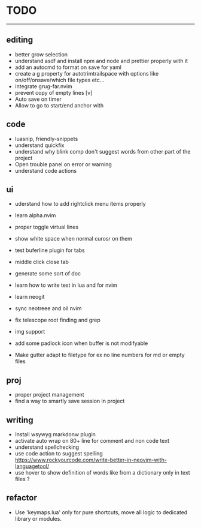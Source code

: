 
# TODO 

---

## editing
- better grow selection
- understand asdf and install npm and node and prettier properly with it  
- add an autocmd to format on save for yaml  
- create a g property for autotrimtrailspace with options like on/off/onsave/which file types etc...
- integrate grug-far.nvim
- prevent copy of empty lines [v] 
- Auto save on timer
- Allow to go to start/end anchor with <C-S-PageUp> 

## code
- luasnip, friendly-snippets  
- understand quickfix  
- understand why blink comp don't suggest words from other part of the project  
- Open trouble panel on error or warning 
- understand code actions  

## ui
- uderstand how to add rightclick menu items properly  
- learn alpha.nvim  
- proper toggle virtual lines  
- show white space when normal curosr on them  
- test buferline plugin for tabs  
- middle click close tab  

- generate some sort of doc  
- learn how to write test in lua and for nvim  

- learn neogit  

- sync neotreee and oil nvim  

- fix telescope root finding and grep  

- img support  
- add some padlock icon when buffer is not modifyable

- Make gutter adapt to filetype for ex no line numbers for md or empty files


## proj
- proper project management  
- find a way to smartly save session in project  


## writing
- Install wsywyg markdonw plugin  
- activate auto wrap on 80+ line for comment and non code text  
- understand spellchecking  
- use code action to suggest spelling  
    https://www.rockyourcode.com/write-better-in-neovim-with-languagetool/
- use hover to show definition of words like from a dictionary only in text 
  files ?


## refactor
- Use 'keymaps.lua' only for pure shortcuts, move all logic to dedicated library or 
  modules.
